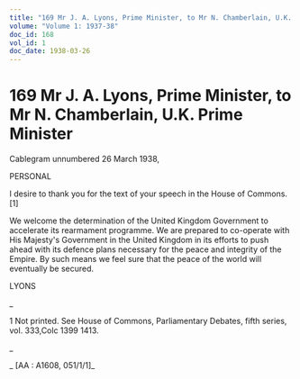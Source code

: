 ```yaml
---
title: "169 Mr J. A. Lyons, Prime Minister, to Mr N. Chamberlain, U.K. Prime Minister"
volume: "Volume 1: 1937-38"
doc_id: 168
vol_id: 1
doc_date: 1938-03-26
---
```


# 169 Mr J. A. Lyons, Prime Minister, to Mr N. Chamberlain, U.K. Prime Minister

Cablegram unnumbered 26 March 1938,

PERSONAL

I desire to thank you for the text of your speech in the House of Commons. [1]

We welcome the determination of the United Kingdom Government to accelerate its rearmament programme. We are prepared to co-operate with His Majesty's Government in the United Kingdom in its efforts to push ahead with its defence plans necessary for the peace and integrity of the Empire. By such means we feel sure that the peace of the world will eventually be secured.

LYONS

_

1 Not printed. See House of Commons, Parliamentary Debates, fifth series, vol. 333,Colc 1399 1413.

_

_ [AA : A1608, 051/1/1]_
